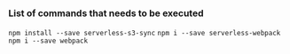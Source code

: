 ### List of commands that needs to be executed

`npm install --save serverless-s3-sync`
`npm i --save serverless-webpack`
`npm i --save webpack`